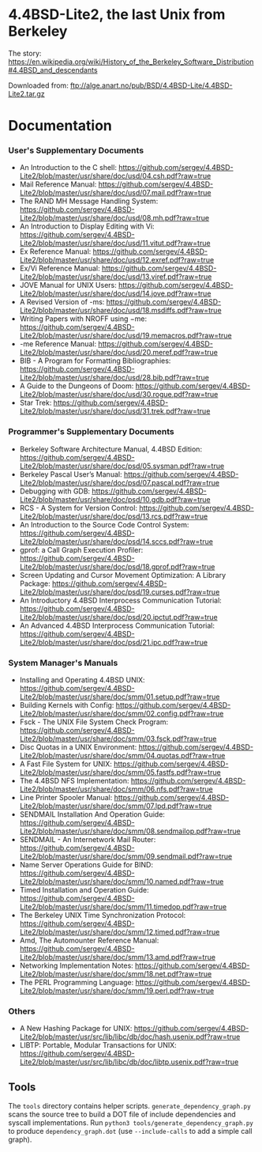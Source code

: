 # 4.4BSD-Lite2, the last Unix from Berkeley

The story: https://en.wikipedia.org/wiki/History_of_the_Berkeley_Software_Distribution#4.4BSD_and_descendants

Downloaded from: ftp://alge.anart.no/pub/BSD/4.4BSD-Lite/4.4BSD-Lite2.tar.gz

# Documentation

### User's Supplementary Documents
* An Introduction to the C shell: https://github.com/sergev/4.4BSD-Lite2/blob/master/usr/share/doc/usd/04.csh.pdf?raw=true
* Mail Reference Manual: https://github.com/sergev/4.4BSD-Lite2/blob/master/usr/share/doc/usd/07.mail.pdf?raw=true
* The RAND MH Message Handling System: https://github.com/sergev/4.4BSD-Lite2/blob/master/usr/share/doc/usd/08.mh.pdf?raw=true
* An Introduction to Display Editing with Vi: https://github.com/sergev/4.4BSD-Lite2/blob/master/usr/share/doc/usd/11.vitut.pdf?raw=true
* Ex Reference Manual: https://github.com/sergev/4.4BSD-Lite2/blob/master/usr/share/doc/usd/12.exref.pdf?raw=true
* Ex/Vi Reference Manual: https://github.com/sergev/4.4BSD-Lite2/blob/master/usr/share/doc/usd/13.viref.pdf?raw=true
* JOVE Manual for UNIX Users: https://github.com/sergev/4.4BSD-Lite2/blob/master/usr/share/doc/usd/14.jove.pdf?raw=true
* A Revised Version of -ms: https://github.com/sergev/4.4BSD-Lite2/blob/master/usr/share/doc/usd/18.msdiffs.pdf?raw=true
* Writing Papers with NROFF using −me: https://github.com/sergev/4.4BSD-Lite2/blob/master/usr/share/doc/usd/19.memacros.pdf?raw=true
* -me Reference Manual: https://github.com/sergev/4.4BSD-Lite2/blob/master/usr/share/doc/usd/20.meref.pdf?raw=true
* BIB - A Program for Formatting Bibliographies: https://github.com/sergev/4.4BSD-Lite2/blob/master/usr/share/doc/usd/28.bib.pdf?raw=true
* A Guide to the Dungeons of Doom: https://github.com/sergev/4.4BSD-Lite2/blob/master/usr/share/doc/usd/30.rogue.pdf?raw=true
* Star Trek: https://github.com/sergev/4.4BSD-Lite2/blob/master/usr/share/doc/usd/31.trek.pdf?raw=true

### Programmer's Supplementary Documents
* Berkeley Software Architecture Manual, 4.4BSD Edition: https://github.com/sergev/4.4BSD-Lite2/blob/master/usr/share/doc/psd/05.sysman.pdf?raw=true
* Berkeley Pascal User’s Manual: https://github.com/sergev/4.4BSD-Lite2/blob/master/usr/share/doc/psd/07.pascal.pdf?raw=true
* Debugging with GDB: https://github.com/sergev/4.4BSD-Lite2/blob/master/usr/share/doc/psd/10.gdb.pdf?raw=true
* RCS - A System for Version Control: https://github.com/sergev/4.4BSD-Lite2/blob/master/usr/share/doc/psd/13.rcs.pdf?raw=true
* An Introduction to the Source Code Control System: https://github.com/sergev/4.4BSD-Lite2/blob/master/usr/share/doc/psd/14.sccs.pdf?raw=true
* gprof: a Call Graph Execution Profiler: https://github.com/sergev/4.4BSD-Lite2/blob/master/usr/share/doc/psd/18.gprof.pdf?raw=true
* Screen Updating and Cursor Movement Optimization: A Library Package: https://github.com/sergev/4.4BSD-Lite2/blob/master/usr/share/doc/psd/19.curses.pdf?raw=true
* An Introductory 4.4BSD Interprocess Communication Tutorial: https://github.com/sergev/4.4BSD-Lite2/blob/master/usr/share/doc/psd/20.ipctut.pdf?raw=true
* An Advanced 4.4BSD Interprocess Communication Tutorial: https://github.com/sergev/4.4BSD-Lite2/blob/master/usr/share/doc/psd/21.ipc.pdf?raw=true

### System Manager's Manuals
* Installing and Operating 4.4BSD UNIX: https://github.com/sergev/4.4BSD-Lite2/blob/master/usr/share/doc/smm/01.setup.pdf?raw=true
* Building Kernels with Config: https://github.com/sergev/4.4BSD-Lite2/blob/master/usr/share/doc/smm/02.config.pdf?raw=true
* Fsck - The UNIX File System Check Program: https://github.com/sergev/4.4BSD-Lite2/blob/master/usr/share/doc/smm/03.fsck.pdf?raw=true
* Disc Quotas in a UNIX Environment: https://github.com/sergev/4.4BSD-Lite2/blob/master/usr/share/doc/smm/04.quotas.pdf?raw=true
* A Fast File System for UNIX: https://github.com/sergev/4.4BSD-Lite2/blob/master/usr/share/doc/smm/05.fastfs.pdf?raw=true
* The 4.4BSD NFS Implementation: https://github.com/sergev/4.4BSD-Lite2/blob/master/usr/share/doc/smm/06.nfs.pdf?raw=true
* Line Printer Spooler Manual: https://github.com/sergev/4.4BSD-Lite2/blob/master/usr/share/doc/smm/07.lpd.pdf?raw=true
* SENDMAIL Installation And Operation Guide: https://github.com/sergev/4.4BSD-Lite2/blob/master/usr/share/doc/smm/08.sendmailop.pdf?raw=true
* SENDMAIL - An Internetwork Mail Router: https://github.com/sergev/4.4BSD-Lite2/blob/master/usr/share/doc/smm/09.sendmail.pdf?raw=true
* Name Server Operations Guide for BIND: https://github.com/sergev/4.4BSD-Lite2/blob/master/usr/share/doc/smm/10.named.pdf?raw=true
* Timed Installation and Operation Guide: https://github.com/sergev/4.4BSD-Lite2/blob/master/usr/share/doc/smm/11.timedop.pdf?raw=true
* The Berkeley UNIX Time Synchronization Protocol: https://github.com/sergev/4.4BSD-Lite2/blob/master/usr/share/doc/smm/12.timed.pdf?raw=true
* Amd, The Automounter Reference Manual: https://github.com/sergev/4.4BSD-Lite2/blob/master/usr/share/doc/smm/13.amd.pdf?raw=true
* Networking Implementation Notes: https://github.com/sergev/4.4BSD-Lite2/blob/master/usr/share/doc/smm/18.net.pdf?raw=true
* The PERL Programming Language: https://github.com/sergev/4.4BSD-Lite2/blob/master/usr/share/doc/smm/19.perl.pdf?raw=true

### Others
* A New Hashing Package for UNIX: https://github.com/sergev/4.4BSD-Lite2/blob/master/usr/src/lib/libc/db/doc/hash.usenix.pdf?raw=true
* LIBTP: Portable, Modular Transactions for UNIX: https://github.com/sergev/4.4BSD-Lite2/blob/master/usr/src/lib/libc/db/doc/libtp.usenix.pdf?raw=true

## Tools

The `tools` directory contains helper scripts. `generate_dependency_graph.py` scans the source tree to build a DOT file of include dependencies and syscall implementations. Run `python3 tools/generate_dependency_graph.py` to produce `dependency_graph.dot` (use `--include-calls` to add a simple call graph).

